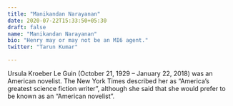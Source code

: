 ```yaml
---
title: "Manikandan Narayanan"
date: 2020-07-22T15:33:50+05:30
draft: false
name: "Manikandan Narayanan"
bio: "Henry may or may not be an MI6 agent."
twitter: "Tarun Kumar"

---
```

Ursula Kroeber Le Guin (October 21, 1929 – January 22, 2018) was an American
novelist. The New York Times described her as “America’s greatest  science fiction writer”, although she said that she would prefer to be known as an “American novelist”.